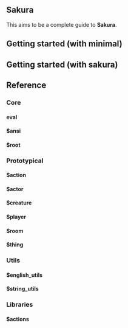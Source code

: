 ## Sakura
This aims to be a complete guide to **Sakura**.

## Getting started (with minimal)
## Getting started (with sakura)

## Reference
### Core
#### eval
#### $ansi
#### $root

### Prototypical
#### $action
#### $actor
#### $creature
#### $player
#### $room
#### $thing

### Utils
#### $english_utils
#### $string_utils

### Libraries
#### $actions